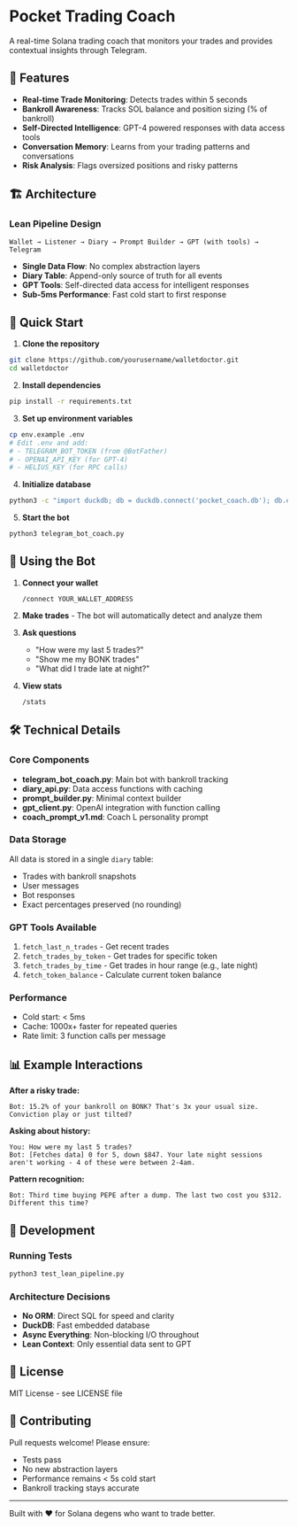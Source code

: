 # Pocket Trading Coach

A real-time Solana trading coach that monitors your trades and provides contextual insights through Telegram.

## 🎯 Features

- **Real-time Trade Monitoring**: Detects trades within 5 seconds
- **Bankroll Awareness**: Tracks SOL balance and position sizing (% of bankroll)
- **Self-Directed Intelligence**: GPT-4 powered responses with data access tools
- **Conversation Memory**: Learns from your trading patterns and conversations
- **Risk Analysis**: Flags oversized positions and risky patterns

## 🏗️ Architecture

### Lean Pipeline Design
```
Wallet → Listener → Diary → Prompt Builder → GPT (with tools) → Telegram
```

- **Single Data Flow**: No complex abstraction layers
- **Diary Table**: Append-only source of truth for all events
- **GPT Tools**: Self-directed data access for intelligent responses
- **Sub-5ms Performance**: Fast cold start to first response

## 🚀 Quick Start

1. **Clone the repository**
```bash
git clone https://github.com/yourusername/walletdoctor.git
cd walletdoctor
```

2. **Install dependencies**
```bash
pip install -r requirements.txt
```

3. **Set up environment variables**
```bash
cp env.example .env
# Edit .env and add:
# - TELEGRAM_BOT_TOKEN (from @BotFather)
# - OPENAI_API_KEY (for GPT-4)
# - HELIUS_KEY (for RPC calls)
```

4. **Initialize database**
```bash
python3 -c "import duckdb; db = duckdb.connect('pocket_coach.db'); db.execute(open('diary_schema.sql').read())"
```

5. **Start the bot**
```bash
python3 telegram_bot_coach.py
```

## 💬 Using the Bot

1. **Connect your wallet**
   ```
   /connect YOUR_WALLET_ADDRESS
   ```

2. **Make trades** - The bot will automatically detect and analyze them

3. **Ask questions**
   - "How were my last 5 trades?"
   - "Show me my BONK trades"
   - "What did I trade late at night?"

4. **View stats**
   ```
   /stats
   ```

## 🛠️ Technical Details

### Core Components

- **telegram_bot_coach.py**: Main bot with bankroll tracking
- **diary_api.py**: Data access functions with caching
- **prompt_builder.py**: Minimal context builder
- **gpt_client.py**: OpenAI integration with function calling
- **coach_prompt_v1.md**: Coach L personality prompt

### Data Storage

All data is stored in a single `diary` table:
- Trades with bankroll snapshots
- User messages
- Bot responses
- Exact percentages preserved (no rounding)

### GPT Tools Available

1. `fetch_last_n_trades` - Get recent trades
2. `fetch_trades_by_token` - Get trades for specific token
3. `fetch_trades_by_time` - Get trades in hour range (e.g., late night)
4. `fetch_token_balance` - Calculate current token balance

### Performance

- Cold start: < 5ms
- Cache: 1000x+ faster for repeated queries
- Rate limit: 3 function calls per message

## 📊 Example Interactions

**After a risky trade:**
```
Bot: 15.2% of your bankroll on BONK? That's 3x your usual size. Conviction play or just tilted?
```

**Asking about history:**
```
You: How were my last 5 trades?
Bot: [Fetches data] 0 for 5, down $847. Your late night sessions aren't working - 4 of these were between 2-4am.
```

**Pattern recognition:**
```
Bot: Third time buying PEPE after a dump. The last two cost you $312. Different this time?
```

## 🔧 Development

### Running Tests
```bash
python3 test_lean_pipeline.py
```

### Architecture Decisions
- **No ORM**: Direct SQL for speed and clarity
- **DuckDB**: Fast embedded database
- **Async Everything**: Non-blocking I/O throughout
- **Lean Context**: Only essential data sent to GPT

## 📝 License

MIT License - see LICENSE file

## 🤝 Contributing

Pull requests welcome! Please ensure:
- Tests pass
- No new abstraction layers
- Performance remains < 5s cold start
- Bankroll tracking stays accurate

---

Built with ❤️ for Solana degens who want to trade better.